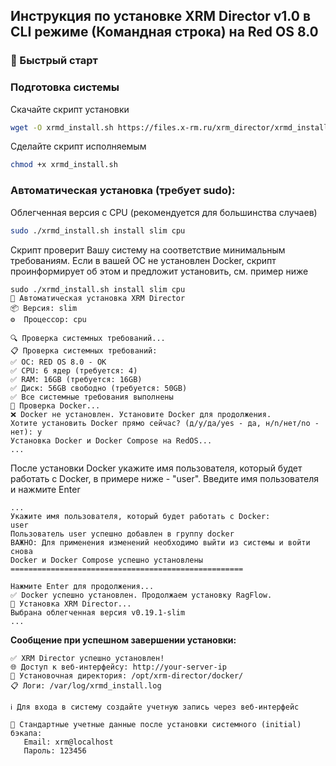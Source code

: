 ## Инструкция по установке XRM Director v1.0 в CLI режиме (Командная строка) на Red OS 8.0

### 🚀 Быстрый старт

### Подготовка системы
Скачайте скрипт установки
```bash
wget -O xrmd_install.sh https://files.x-rm.ru/xrm_director/xrmd_install.sh
```
Сделайте скрипт исполняемым
```bash
chmod +x xrmd_install.sh
```

### Автоматическая установка (требует sudo):

Облегченная версия с CPU (рекомендуется для большинства случаев)
```bash
sudo ./xrmd_install.sh install slim cpu
```

Скрипт проверит Вашу систему на соответствие минимальным требованиям.
Если в вашей ОС не установлен Docker, скрипт проинформирует об этом и предложит установить, см. пример ниже
```
sudo ./xrmd_install.sh install slim cpu
🚀 Автоматическая установка XRM Director
📦 Версия: slim
⚙️  Процессор: cpu

🔍 Проверка системных требований...
📋 Проверка системных требований:
✅ ОС: RED OS 8.0 - OK
✅ CPU: 6 ядер (требуется: 4)
✅ RAM: 16GB (требуется: 16GB)
✅ Диск: 56GB свободно (требуется: 50GB)
✅ Все системные требования выполнены
🐳 Проверка Docker...
❌ Docker не установлен. Установите Docker для продолжения.
Хотите установить Docker прямо сейчас? (д/y/да/yes - да, н/n/нет/no - нет): y
Установка Docker и Docker Compose на RedOS...
...
```

После установки Docker укажите имя пользователя, который будет работать с Docker, в примере ниже - "user".
Введите имя пользователя и нажмите Enter

```
...
Укажите имя пользователя, который будет работать с Docker:
user
Пользователь user успешно добавлен в группу docker
ВАЖНО: Для применения изменений необходимо выйти из системы и войти снова
Docker и Docker Compose успешно установлены
====================================================

Нажмите Enter для продолжения...
✅ Docker успешно установлен. Продолжаем установку RagFlow.
🎯 Установка XRM Director...
Выбрана облегченная версия v0.19.1-slim
...
```

**Сообщение при успешном завершении установки:**
```
✅ XRM Director успешно установлен!
🌐 Доступ к веб-интерфейсу: http://your-server-ip
📁 Установочная директория: /opt/xrm-director/docker/
📋 Логи: /var/log/xrmd_install.log

ℹ️ Для входа в систему создайте учетную запись через веб-интерфейс

🔐 Стандартные учетные данные после установки системного (initial) бэкапа:
   Email: xrm@localhost
   Пароль: 123456
```

